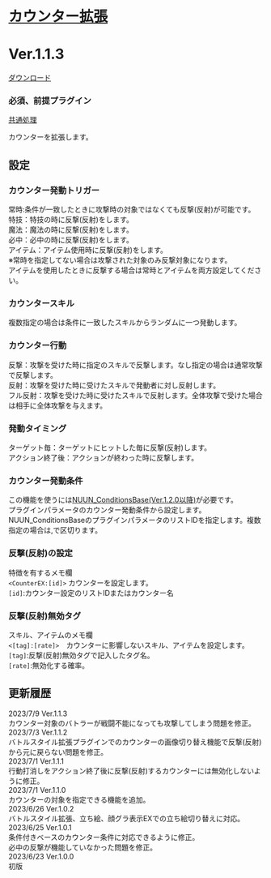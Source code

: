 # [カウンター拡張](https://raw.githubusercontent.com/nuun888/MZ/master/NUUN_CounterEX.js)
# Ver.1.1.3
[ダウンロード](https://raw.githubusercontent.com/nuun888/MZ/master/NUUN_CounterEX.js)

### 必須、前提プラグイン
[共通処理](https://github.com/nuun888/MZ/blob/master/README/Base.md)  

カウンターを拡張します。  

## 設定
### カウンター発動トリガー
常時:条件が一致したときに攻撃時の対象ではなくても反撃(反射)が可能です。  
特技：特技の時に反撃(反射)をします。  
魔法：魔法の時に反撃(反射)をします。  
必中：必中の時に反撃(反射)をします。  
アイテム：アイテム使用時に反撃(反射)をします。  
※常時を指定してない場合は攻撃された対象のみ反撃対象になります。  
アイテムを使用したときに反撃する場合は常時とアイテムを両方設定してください。  

### カウンタースキル
複数指定の場合は条件に一致したスキルからランダムに一つ発動します。  

### カウンター行動
反撃：攻撃を受けた時に指定のスキルで反撃します。なし指定の場合は通常攻撃で反撃します。  
反射：攻撃を受けた時に受けたスキルで発動者に対し反射します。  
フル反射：攻撃を受けた時に受けたスキルで反射します。全体攻撃で受けた場合は相手に全体攻撃を与えます。  

### 発動タイミング
ターゲット毎：ターゲットにヒットした毎に反撃(反射)します。  
アクション終了後：アクションが終わった時に反撃します。  

### カウンター発動条件
この機能を使うには[NUUN_ConditionsBase(Ver.1.2.0以降)](https://github.com/nuun888/MZ/blob/master/README/ConditionsBase.md)が必要です。  
プラグインパラメータのカウンター発動条件から設定します。  
NUUN_ConditionsBaseのプラグインパラメータのリストIDを指定します。複数指定の場合は,で区切ります。  

### 反撃(反射)の設定
特徴を有するメモ欄  
`<CounterEX:[id]>` カウンターを設定します。  
`[id]`:カウンター設定のリストIDまたはカウンター名  

### 反撃(反射)無効タグ  
スキル、アイテムのメモ欄  
`<[tag]:[rate]>`　カウンターに影響しないスキル、アイテムを設定します。  
`[tag]`:反撃(反射)無効タグで記入したタグ名。  
`[rate]`:無効化する確率。  

## 更新履歴
2023/7/9 Ver.1.1.3  
カウンター対象のバトラーが戦闘不能になっても攻撃してしまう問題を修正。  
2023/7/3 Ver.1.1.2  
バトルスタイル拡張プラグインでのカウンターの画像切り替え機能で反撃(反射)から元に戻らない問題を修正。  
2023/7/1 Ver.1.1.1  
行動打消しをアクション終了後に反撃(反射)するカウンターには無効化しないように修正。  
2023/7/1 Ver.1.1.0  
カウンターの対象を指定できる機能を追加。  
2023/6/26 Ver.1.0.2  
バトルスタイル拡張、立ち絵、顔グラ表示EXでの立ち絵切り替えに対応。  
2023/6/25 Ver.1.0.1  
条件付きベースのカウンター条件に対応できるように修正。  
必中の反撃が機能していなかった問題を修正。  
2023/6/23 Ver.1.0.0  
初版  
